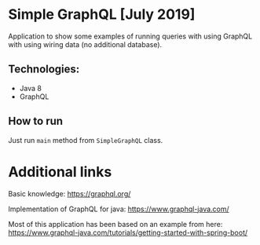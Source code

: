 # Simple GraphQL [July 2019]

Application to show some examples of running queries with using GraphQL with using wiring data (no additional database).

## Technologies:
- Java 8
- GraphQL

## How to run
Just run `main` method from `SimpleGraphQL` class.

# Additional links
Basic knowledge:
https://graphql.org/

Implementation of GraphQL for java:
https://www.graphql-java.com/

Most of this application has been based on an example from here:
https://www.graphql-java.com/tutorials/getting-started-with-spring-boot/